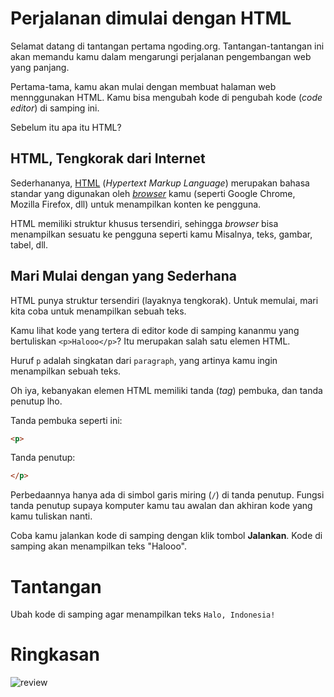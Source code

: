 # Perjalanan dimulai dengan HTML

Selamat datang di tantangan pertama ngoding.org. Tantangan-tantangan ini akan memandu kamu dalam mengarungi perjalanan pengembangan web yang panjang.

Pertama-tama, kamu akan mulai dengan membuat halaman web mennggunakan HTML. Kamu bisa mengubah kode di pengubah kode (*code editor*) di samping ini.

Sebelum itu apa itu HTML?

## HTML, Tengkorak dari Internet

Sederhananya, [HTML](https://id.wikipedia.org/wiki/HTML) (*Hypertext Markup Language*) merupakan bahasa standar yang digunakan oleh [*browser*](https://id.wikipedia.org/wiki/Penjelajah_web) kamu (seperti Google Chrome, Mozilla Firefox, dll) untuk menampilkan konten ke pengguna.

HTML memiliki struktur khusus tersendiri, sehingga *browser* bisa menampilkan sesuatu ke pengguna seperti kamu Misalnya, teks, gambar, tabel, dll.

## Mari Mulai dengan yang Sederhana

HTML punya struktur tersendiri (layaknya tengkorak). Untuk memulai, mari kita coba untuk menampilkan sebuah teks.

Kamu lihat kode yang tertera di editor kode di samping kananmu yang bertuliskan `<p>Halooo</p>`? Itu merupakan salah satu elemen HTML. 

Huruf `p` adalah singkatan dari `paragraph`, yang artinya kamu ingin menampilkan sebuah teks. 

Oh iya, kebanyakan elemen HTML memiliki tanda (*tag*) pembuka, dan tanda penutup lho.

Tanda pembuka seperti ini:
```html
<p>
```

Tanda penutup:
```html
</p>
```

Perbedaannya hanya ada di simbol garis miring (`/`) di tanda penutup. Fungsi tanda penutup supaya komputer kamu tau awalan dan akhiran kode yang kamu tuliskan nanti.

Coba kamu jalankan kode di samping dengan klik tombol **Jalankan**. Kode di samping akan menampilkan teks "Halooo".

# Tantangan

Ubah kode di samping agar menampilkan teks `Halo, Indonesia!`

# Ringkasan

![review](https://i.imgur.com/7ZZM8lI.png)
